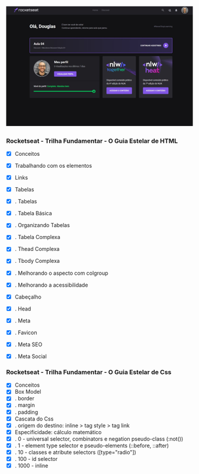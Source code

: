 <h1 align="center">
    <img alt="Rocketseat Discover" src=".github/rocketseat.jpg" />
</h1>

### Rocketseat - Trilha Fundamentar - O Guia Estelar de HTML

- [x] Conceitos
- [x] Trabalhando com os elementos
- [x] Links
- [x] Tabelas
- [x] . Tabelas
- [x] . Tabela Básica
- [x] . Organizando Tabelas
- [x] . Tabela Complexa
- [x] . Thead Complexa
- [x] . Tbody Complexa
- [x] . Melhorando o aspecto com colgroup
- [x] . Melhorando a acessibilidade
- [x] Cabeçalho
- [x] . Head
- [x] . Meta
- [x] . Favicon
- [x] . Meta SEO
- [x] . Meta Social


### Rocketseat - Trilha Fundamentar - O Guia Estelar de Css

- [x] Conceitos
- [x] Box Model
- [x] . border
- [x] . margin
- [x] . padding
- [x] Cascata do Css
- [x] . origem do destino: inline > tag style > tag link
- [x] Especificidade: cálculo matemático
- [x] . 0 - universal selector, combinators e negation pseudo-class (:not())
- [x] . 1 - element type selector e pseudo-elements (::before, ::after)
- [x] . 10 - classes e atribute selectors ([type="radio"])
- [x] . 100 - id selector
- [x] . 1000 - inline
